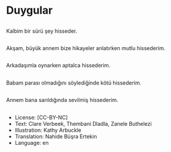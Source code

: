 # Duygular

##
Kalbim bir sürü şey hisseder.

##
Akşam, büyük annem bize hikayeler anlatırken mutlu hissederim.

##
Arkadaşımla oynarken aptalca hissederim.

##
Babam parası olmadığını söylediğinde kötü hissederim.

##
Annem bana sarıldığında sevilmiş hissederim.

##
* License: [CC-BY-NC]
* Text: Clare Verbeek, Thembani Dladla, Zanele Buthelezi
* Illustration: Kathy Arbuckle
* Translation: Nahide Büşra Ertekin
* Language: en
